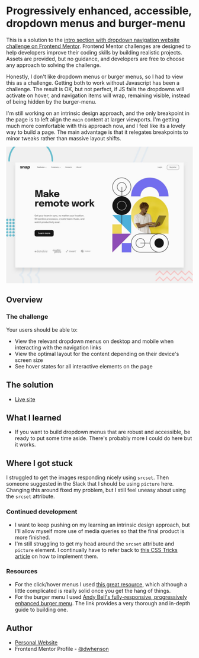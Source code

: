 # Progressively enhanced, accessible, dropdown menus and burger-menu

This is a solution to the [intro section with dropdown navigation website challenge on Frontend Mentor](https://www.frontendmentor.io/challenges/intro-section-with-dropdown-navigation-ryaPetHE5). Frontend Mentor challenges are designed to help developers improve their coding skills by building realistic projects. Assets are provided, but no guidance, and developers are free to choose any approach to solving the challenge.

Honestly, I don't like dropdown menus or burger menus, so I had to view this as a challenge. Getting both to work without Javascript has been a challenge. The result is OK, but not perfect, if JS fails the dropdowns will activate on hover, and navigation items will wrap, remaining visible, instead of being hidden by the burger-menu.

I'm still working on an intrinsic design approach, and the only breakpoint in the page is to left align the `main` content at larger viewports. I'm getting much more comfortable with this approach now, and I feel like its a lovely way to build a page. The main advantage is that it relegates breakpoints to minor tweaks rather than massive layout shifts.

![Design preview for the navigation challenge coding challenge](./src/images/desktop-preview.jpg)

## Overview

### The challenge

Your users should be able to:

- View the relevant dropdown menus on desktop and mobile when interacting with the navigation links
- View the optimal layout for the content depending on their device's screen size
- See hover states for all interactive elements on the page

## The solution

- [Live site](https://fem-navigation-page.vercel.app/)

## What I learned

- If you want to build dropdown menus that are robust and accessible, be ready to put some time aside. There's probably more I could do here but it works.

## Where I got stuck

I struggled to get the images responding nicely using `srcset`. Then someone suggested in the Slack that I should be using `picture` here. Changing this around fixed my problem, but I still feel uneasy about using the `srcset` attribute.

### Continued development

- I want to keep pushing on my learning an intrinsic design approach, but I'll allow myself more use of media queries so that the final product is more finished.
- I'm still struggling to get my head around the `srcset` attribute and `picture` element. I continually have to refer back to [this CSS Tricks article](https://css-tricks.com/a-guide-to-the-responsive-images-syntax-in-html/) on how to implement them.

### Resources

- For the click/hover menus I used [this great resource](https://github.com/mrwweb/clicky-menus), which although a little complicated is really solid once you get the hang of things.
- For the burger menu I used [Andy Bell's fully-responsive, progressively enhanced burger menu](https://piccalil.li/tutorial/build-a-fully-responsive-progressively-enhanced-burger-menu/). The link provides a very thorough and in-depth guide to building one.

## Author

- [Personal Website](https://www.dwhenson.com)
- Frontend Mentor Profile - [@dwhenson](https://www.frontendmentor.io/profile/dwhenson)




